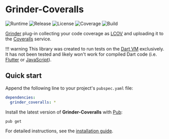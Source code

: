 # Grinder-Coveralls
![Runtime](https://img.shields.io/badge/dart-%3E%3D2.7-brightgreen.svg) ![Release](https://img.shields.io/pub/v/grinder_coveralls.svg) ![License](https://img.shields.io/badge/license-MIT-blue.svg) ![Coverage](https://coveralls.io/repos/github/cedx/grinder-coveralls/badge.svg) ![Build](https://github.com/cedx/grinder-coveralls/workflows/Continuous%20integration/badge.svg)

[Grinder](https://google.github.io/grinder.dart) plug-in collecting your code coverage as [LCOV](http://ltp.sourceforge.net/coverage/lcov.php) and uploading it to the [Coveralls](https://coveralls.io) service.

!!! warning
    This library was created to run tests on the [Dart VM](https://dart.dev/tools/dart-vm) exclusively. It has not been tested and likely won't work for compiled Dart code (i.e. [Flutter](https://flutter.dev) or [JavaScript](https://developer.mozilla.org/en-US/docs/Web/JavaScript)).

## Quick start
Append the following line to your project's `pubspec.yaml` file:

```yaml
dependencies:
  grinder_coveralls: *
```

Install the latest version of **Grinder-Coveralls** with [Pub](https://dart.dev/tools/pub):

```shell
pub get
```

For detailed instructions, see the [installation guide](installation.md).
